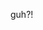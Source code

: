 <link rel="stylesheet" href="assets/parallax.css">
<script src="assets/index.js"></script>

<p>guh?!</p>
